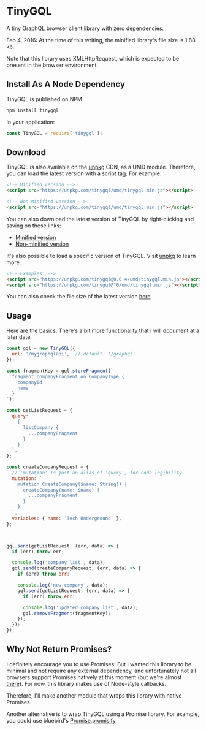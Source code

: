 # TinyGQL

A tiny GraphQL browser client library with zero dependencies.

Feb 4, 2016: At the time of this writing, the minified library's file size is 1.88 kb.

Note that this library uses XMLHttpRequest, which is expected to be present in the browser environment.

## Install As A Node Dependency

TinyGQL is published on NPM.

```sh
npm install tinygql
```

In your application:
```js
const TinyGQL = require('tinygql');
```

## Download

TinyGQL is also available on the [unpkg](https://unpkg.com/) CDN, as a UMD module. Therefore, you can load the latest version with a script tag. For example:

```html
<!-- Minified version -->
<script src="https://unpkg.com/tinygql/umd/tinygql.min.js"></script>

<!-- Non-minified version -->
<script src="https://unpkg.com/tinygql/umd/tinygql.min.js"></script>
```

You can also download the latest version of TinyGQL by right-clicking and saving on these links:
- [Minified version](https://unpkg.com/tinygql/umd/tinygql.min.js)
- [Non-minified version](https://unpkg.com/tinygql/umd/tinygql.min.js)

It's also possible to load a specific version of TinyGQL. Visit [unpkg](https://unpkg.com/) to learn more.

```html
<!-- Examples: -->
<script src="https://unpkg.com/tinygql@0.0.4/umd/tinygql.min.js"></script>
<script src="https://unpkg.com/tinygql@^0/umd/tinygql.min.js"></script>
```

You can also check the file size of the latest version [here](https://unpkg.com/tinygql/umd/).

## Usage

Here are the basics. There's a bit more functionality that I will document at a later date.

```js
const gql = new TinyGQL({
  url: '/mygraphqlapi',  // default: '/graphql'
});

const fragmentKey = gql.storeFragment(`
  fragment companyFragment on CompanyType {
    companyId
    name
  }
`);

const getListRequest = {
  query: `
    {
      listCompany {
        ...companyFragment
      }
    }
  `,
};

const createCompanyRequest = {
  // 'mutation' is just an alias of 'query', for code legibility
  mutation: `
    mutation CreateCompany($name: String!) {
      createCompany(name: $name) {
        ...companyFragment
      }
    }
  `,
  variables: { name: 'Tech Underground' },
};



gql.send(getListRequest, (err, data) => {
  if (err) throw err;

  console.log('company list', data);
  gql.send(createCompanyRequest, (err, data) => {
    if (err) throw err:

    console.log('new company', data);
    gql.send(getListRequest, (err, data) => {
      if (err) throw err:

      console.log('updated company list', data);
      gql.removeFragment(fragmentKey);
    });
  });
});
```

## Why Not Return Promises?

I definitely encourage you to use Promises! But I wanted this library to be minimal and not require any external dependency, and unfortunately not all browsers support Promises natively at this moment (but we're almost [there](http://caniuse.com/#feat=promises)). For now, this library makes use of Node-style callbacks.

Therefore, I'll make another module that wraps this library with native Promises.

Another alternative is to wrap TinyGQL using a Promise library. For example, you could use bluebird's [Promise.promisify](http://bluebirdjs.com/docs/api/promise.promisify.html).